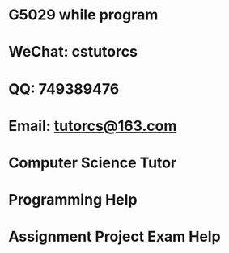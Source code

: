 # G5029 while program
# WeChat: cstutorcs

# QQ: 749389476

# Email: tutorcs@163.com

# Computer Science Tutor

# Programming Help

# Assignment Project Exam Help
